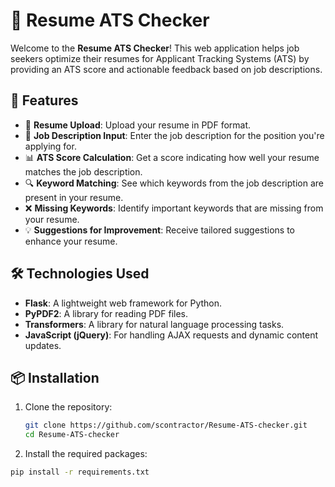 # 📝 Resume ATS Checker

Welcome to the **Resume ATS Checker**! This web application helps job seekers optimize their resumes for Applicant Tracking Systems (ATS) by providing an ATS score and actionable feedback based on job descriptions.

## 🚀 Features

- 📄 **Resume Upload**: Upload your resume in PDF format.
- 📝 **Job Description Input**: Enter the job description for the position you're applying for.
- 📊 **ATS Score Calculation**: Get a score indicating how well your resume matches the job description.
- 🔍 **Keyword Matching**: See which keywords from the job description are present in your resume.
- ❌ **Missing Keywords**: Identify important keywords that are missing from your resume.
- 💡 **Suggestions for Improvement**: Receive tailored suggestions to enhance your resume.

## 🛠️ Technologies Used

- **Flask**: A lightweight web framework for Python.
- **PyPDF2**: A library for reading PDF files.
- **Transformers**: A library for natural language processing tasks.
- **JavaScript (jQuery)**: For handling AJAX requests and dynamic content updates.

## 📦 Installation

1. Clone the repository:
   ```bash
   git clone https://github.com/scontractor/Resume-ATS-checker.git
   cd Resume-ATS-checker

2. Install the required packages:
  ```bash
  pip install -r requirements.txt
